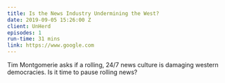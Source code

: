 ```yaml
---
title: Is the News Industry Undermining the West?
date: 2019-09-05 15:26:00 Z
client: UnHerd
episodes: 1
run-time: 31 mins
link: https://www.google.com
---
```


Tim Montgomerie asks if a rolling, 24/7 news culture is damaging western democracies. Is it time to pause rolling news?